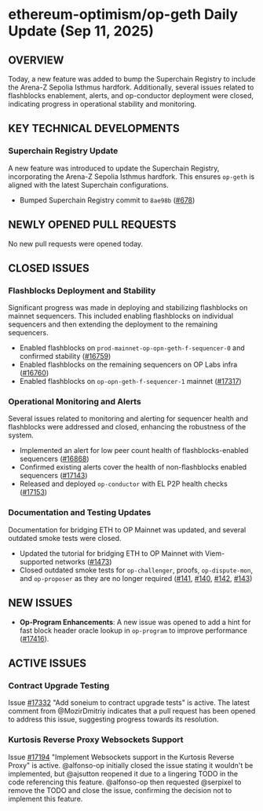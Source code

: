 # ethereum-optimism/op-geth Daily Update (Sep 11, 2025)
## OVERVIEW 
Today, a new feature was added to bump the Superchain Registry to include the Arena-Z Sepolia Isthmus hardfork. Additionally, several issues related to flashblocks enablement, alerts, and op-conductor deployment were closed, indicating progress in operational stability and monitoring.

## KEY TECHNICAL DEVELOPMENTS

### Superchain Registry Update
A new feature was introduced to update the Superchain Registry, incorporating the Arena-Z Sepolia Isthmus hardfork. This ensures `op-geth` is aligned with the latest Superchain configurations.
- Bumped Superchain Registry commit to `8ae98b` ([#678](https://github.com/ethereum-optimism/op-geth/pull/678))

## NEWLY OPENED PULL REQUESTS
No new pull requests were opened today.

## CLOSED ISSUES

### Flashblocks Deployment and Stability
Significant progress was made in deploying and stabilizing flashblocks on mainnet sequencers. This included enabling flashblocks on individual sequencers and then extending the deployment to the remaining sequencers.
- Enabled flashblocks on `prod-mainnet-op-opn-geth-f-sequencer-0` and confirmed stability ([#16759](https://github.com/ethereum-optimism/op-geth/issues/16759))
- Enabled flashblocks on the remaining sequencers on OP Labs infra ([#16760](https://github.com/ethereum-optimism/op-geth/issues/16760))
- Enabled flashblocks on `op-opn-geth-f-sequencer-1` mainnet ([#17317](https://github.com/ethereum-optimism/op-geth/issues/17317))

### Operational Monitoring and Alerts
Several issues related to monitoring and alerting for sequencer health and flashblocks were addressed and closed, enhancing the robustness of the system.
- Implemented an alert for low peer count health of flashblocks-enabled sequencers ([#16868](https://github.com/ethereum-optimism/op-geth/issues/16868))
- Confirmed existing alerts cover the health of non-flashblocks enabled sequencers ([#17143](https://github.com/ethereum-optimism/op-geth/issues/17143))
- Released and deployed `op-conductor` with EL P2P health checks ([#17153](https://github.com/ethereum-optimism/op-geth/issues/17153))

### Documentation and Testing Updates
Documentation for bridging ETH to OP Mainnet was updated, and several outdated smoke tests were closed.
- Updated the tutorial for bridging ETH to OP Mainnet with Viem-supported networks ([#1473](https://github.com/ethereum-optimism/op-geth/issues/1473))
- Closed outdated smoke tests for `op-challenger`, proofs, `op-dispute-mon`, and `op-proposer` as they are no longer required ([#141](https://github.com/ethereum-optimism/op-geth/issues/141), [#140](https://github.com/ethereum-optimism/op-geth/issues/140), [#142](https://github.com/ethereum-optimism/op-geth/issues/142), [#143](https://github.com/ethereum-optimism/op-geth/issues/143))

## NEW ISSUES
- **Op-Program Enhancements**: A new issue was opened to add a hint for fast block header oracle lookup in `op-program` to improve performance ([#17416](https://github.com/ethereum-optimism/op-geth/issues/17416)).

## ACTIVE ISSUES

### Contract Upgrade Testing
Issue [#17332](https://github.com/ethereum-optimism/op-geth/issues/17332) "Add soneium to contract upgrade tests" is active. The latest comment from @MozirDmitriy indicates that a pull request has been opened to address this issue, suggesting progress towards its resolution.

### Kurtosis Reverse Proxy Websockets Support
Issue [#17194](https://github.com/ethereum-optimism/op-geth/issues/17194) "Implement Websockets support in the Kurtosis Reverse Proxy" is active. @alfonso-op initially closed the issue stating it wouldn't be implemented, but @ajsutton reopened it due to a lingering TODO in the code referencing this feature. @alfonso-op then requested @serpixel to remove the TODO and close the issue, confirming the decision not to implement this feature.
